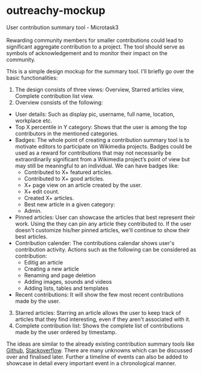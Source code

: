 # outreachy-mockup

User contribution summary tool - Microtask3 <br><br>
Rewarding community members for smaller contributions could lead to significant aggregate contribution to a project. The tool should 
serve as symbols of acknowledgement and to monitor their impact on the community. 

This is a simple design mockup for the summary tool. I'll briefly go over the basic functionalities:

1. The design consists of three views: Overview, Starred articles view, Complete contribution list view.
2. Overview consists of the following:
  - User details: Such as display pic, username, full name, location, workplace etc.
  - Top X percentile in Y category: Shows that the user is among the top contributors in the mentioned categories.
  - Badges: The whole point of creating a contribution summary tool is to motivate editors to participate on 
  Wikimedia projects. Badges could be used as a reward for contributions that may not necessarily be extraordinarily 
  significant from a Wikimedia project’s point of view but may still be meaningful to an individual. We can have badges like:
    - Contributed to X+ featured articles.
    - Contributed to X+ good articles.
    - X+ page view on an article created by the user.
    - X+ edit count.
    - Created X+ articles.
    - Best new article in a given category:
    - Admin.    
  - Pinned articles: User can showcase the articles that best represent their work. Using the they can pin any article they 
  contributed to. If the user doesn't customize his/her pinned articles, we'll continue to show their best articles. 
  - Contribution calender: The contributions calendar shows user's contribution activity. Actions such as the following 
  can be considered as contribution:
    - Editig an article
    - Creating a new article
    - Renaming and page deletion
    - Adding images, sounds and videos
    - Adding lists, tables and templates
  - Recent contributions: It will show the few most recent contributions made by the user.
3. Starred articles: Starring an article allows the user to keep track of articles that they find interesting, even if they 
aren't associated with it. 
4. Complete contribution list: Shows the complete list of contributions made by the user ordered by timestamp.

The ideas are similar to the already existing contribution summary tools like [Github](https://github.com/), [Stackoverflow](https://stackoverflow.com/). 
There are many unknowns which can be discussed over and finalised later. Further a timeline of events can also be added to showcase in detail every important event in a chronological manner.
